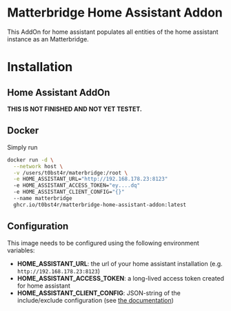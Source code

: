 # Matterbridge Home Assistant Addon

This AddOn for home assistant populates all entities of the home assistant instance as an Matterbridge.

# Installation

## Home Assistant AddOn

**THIS IS NOT FINISHED AND NOT YET TESTET.**

## Docker

Simply run
```bash
docker run -d \
  --network host \
  -v /users/t0bst4r/materbridge:/root \
  -e HOME_ASSISTANT_URL="http://192.168.178.23:8123"
  -e HOME_ASSISTANT_ACCESS_TOKEN="ey....dq"
  -e HOME_ASSISTANT_CLIENT_CONFIG="{}"
  --name matterbridge
  ghcr.io/t0bst4r/matterbridge-home-assistant-addon:latest
```

## Configuration
This image needs to be configured using the following environment variables:

- **HOME_ASSISTANT_URL**: the url of your home assistant installation (e.g. `http://192.168.178.23:8123`)
- **HOME_ASSISTANT_ACCESS_TOKEN**: a long-lived access token created for home assistant
- **HOME_ASSISTANT_CLIENT_CONFIG**: JSON-string of the include/exclude configuration (see [the documentation](https://github.com/t0bst4r/matterbridge-home-assistant?tab=readme-ov-file#configuration))
